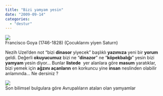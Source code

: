 ```yaml
---
title: "Bizi yamyam yesin"
date: "2009-09-14"
categories: 
  - "destur"
---
```


![](/uploads/image/eylulguz_goya_cronos.jpg)  
Francisco Goya (1746-1828) (Çocuklarını yiyen Saturn)

Nezih Uzel’den not “bizi **dinasor** yiyecek” başlıklı **yazımıza** yeni bir **yorum** geldi. Değerli **okuyucumuz** bizi ne “**dinazor**” ne “**köpekbalığı**” yesin bizi **yamyam** yesin diyor… Bunlar **listede**  yer alanlara göre **masum** yaratıklar, bizi yemek için **ağzını açanların** en korkuncu yine **insan** neslinden olabilir anlamında… Ne dersiniz ?

![](/uploads/image/yamyam-cikti--43748.jpg)  
Son bilimsel bulgulara göre Avrupalıların ataları olan yamyamlar
